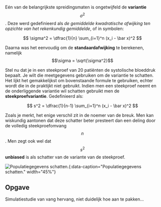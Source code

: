 Eén van de belangrijkste spreidingsmaten is ongetwijfeld de **variantie** $$\sigma^2$$. Deze werd gedefinieerd als *de gemiddelde kwadratische afwijking ten opzichte van het rekenkundig gemiddelde*, of in symbolen:

$$
    \sigma^2 = \dfrac{1}{n} \sum_{i=1}^n (x_i - \bar x)^2
$$

Daarna was het eenvoudig om de **standaardafwijking** te berekenen, namelijk $$\sigma = \sqrt{\sigma^2}$$

Stel nu dat je in een steekproef van 20 patiënten de systolische bloeddruk bepaalt. Je wilt die meetgegevens gebruiken om de variantie te schatten. Het lijkt het gemakkelijkst om bovenstaande formule te gebruiken, echter wordt die in de praktijkt niet gebruikt. Indien men een steekproef neemt en de onderliggende variantie wil schatten gebruikt men de **steekproefvariantie**. Gedefinieerd als:

$$
    s^2 = \dfrac{1}{n-1} \sum_{i=1}^n (x_i - \bar x)^2
$$

Zoals je merkt, het enige verschil zit in de noemer van de breuk. Men kan wiskundig aantonen dat deze schatter beter presteert dan een deling door de volledig steekproefomvang $$n$$. Men zegt ook wel dat $$s^2$$ **unbiased** is als schatter van de variante van de steekproef.

![Populatiegegevens schatten.](media/rafael-as-martins.jpg "Foto door Rafael AS Martins op Unsplash"){:data-caption="Populatiegegevens schatten." width="45%"}

## Opgave
Simulatiestudie van vang hervang, niet duidelijk hoe aan te pakken...
